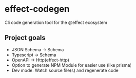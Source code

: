# effect-codegen
Cli code generation tool for the @effect ecosystem

## Project goals
- JSON Schema -> Schema
- Typescript -> Schema
- OpenAPI -> Http(effect-http)
- Option to generate NPM Module for easier use (like prisma)
- Dev mode: Watch source file(s) and regenerate code

